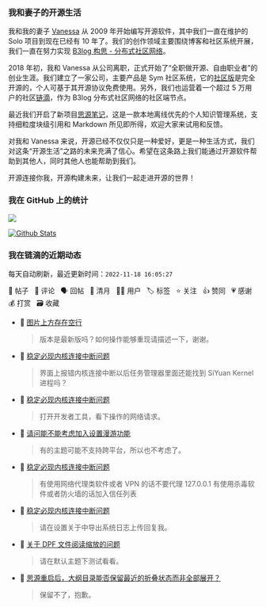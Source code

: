 ### 我和妻子的开源生活

我和我的妻子 [Vanessa](https://github.com/Vanessa219) 从 2009 年开始编写开源软件，其中我们一直在维护的 Solo 项目到现在已经有 10 年了。我们的创作领域主要围绕博客和社区系统开展，我们一直在努力实现 [B3log 构思 - 分布式社区网络](https://ld246.com/article/1546941897596)。

2018 年初，我和 Vanessa 从公司离职，正式开始了“全职做开源、自由职业者”的创业生涯。我们建立了一家公司，主要产品是 Sym 社区系统，它的[社区版](https://github.com/88250/symphony)是完全开源的，个人可基于其开源协议免费使用。另外，我们也运营着一个超过 5 万用户的社区[链滴](https://ld246.com)，作为 B3log 分布式社区网络的社区端节点。

最近我们开启了新项目[思源笔记](https://github.com/siyuan-note/siyuan)，这是一款本地离线优先的个人知识管理系统，支持细粒度块级引用和 Markdown 所见即所得，欢迎大家来试用和反馈。

对我和 Vanessa 来说，开源已经不仅仅只是一种爱好，更是一种生活方式，我们对这条“开源生活”之路的未来充满了信心。希望在这条路上我们能通过开源软件帮助到其他人，同时其他人也能帮助到我们。

开源连接你我，开源构建未来，让我们一起走进开源的世界！

### 我在 GitHub 上的统计

<a title="Hits" target="_blank" href="https://github.com/88250/88250"><img src="https://hits.b3log.org/88250/88250.svg"></a>

[![Github Stats](https://github-readme-stats.vercel.app/api?username=88250&theme=tokyonight&show_icons=true)](https://github.com/88250)

<!--events start -->

### 我在链滴的近期动态

每天自动刷新，最近更新时间：`2022-11-18 16:05:27`

📝 帖子 &nbsp; 💬 评论 &nbsp; 🗣 回帖 &nbsp; 🌙 清月 &nbsp; 👨‍💻 用户 &nbsp; 🏷️ 标签 &nbsp; ⭐️ 关注 &nbsp; 👍 赞同 &nbsp; 💗 感谢 &nbsp; 💰 打赏 &nbsp; 🗃 收藏

* 💬 [图片上方存在空行](https://ld246.com/article/1668752998575/comment/1668756002548#comments)

  > 版本是最新版吗？如何操作能够重现请描述一下，谢谢。
* 💬 [稳定必现内核连接中断问题](https://ld246.com/article/1668738892054/comment/1668755511610#comments)

  > 界面上报错内核连接中断以后任务管理器里面还能找到 SiYuan Kernel 进程吗？
* 💬 [稳定必现内核连接中断问题](https://ld246.com/article/1668738892054/comment/1668746756664#comments)

  > 打开开发者工具，看下操作的网络请求。
* 💬 [请问能不能考虑加入设置漫游功能](https://ld246.com/article/1668697541764/comment/1668746693565#comments)

  > 有的主题可能不支持跨平台，所以也不考虑了。
* 💬 [稳定必现内核连接中断问题](https://ld246.com/article/1668738892054/comment/1668739231667#comments)

  > 有使用网络代理类软件或者 VPN 的话不要代理 127.0.0.1 有使用杀毒软件或者防火墙的话加入信任列表
* 💬 [稳定必现内核连接中断问题](https://ld246.com/article/1668738892054/comment/1668739074380#comments)

  > 请在设置关于中导出系统日志上传回复我。
* 💬 [关于 DPF 文件阅读缩放的问题](https://ld246.com/article/1668694968025/comment/1668738264546#comments)

  > 请在默认主题下测试看看。
* 💬 [思源重启后，大纲目录能否保留最近的折叠状态而非全部展开？](https://ld246.com/article/1668736725643/comment/1668736779981#comments)

  > 保留不了，抱歉。


<!--events end -->
